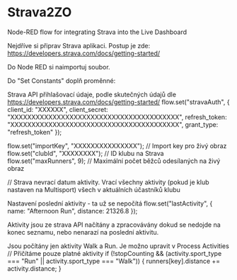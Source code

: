 # Strava2ZO
Node-RED flow for integrating Strava into the Live Dashboard

Nejdříve si připrav Strava aplikaci. Postup je zde: https://developers.strava.com/docs/getting-started/

Do Node RED si naimportuj soubor.

Do "Set Constants" doplň proměnné:

Strava API přihlašovací údaje, podle skutečných údajů dle https://developers.strava.com/docs/getting-started/
flow.set("stravaAuth", {
    client_id: "XXXXXX",
    client_secret: "XXXXXXXXXXXXXXXXXXXXXXXXXXXXXXXXXXXXXXXX",
    refresh_token: "XXXXXXXXXXXXXXXXXXXXXXXXXXXXXXXXXXXXXXXX",
    grant_type: "refresh_token"
});


flow.set("importKey", "XXXXXXXXXXXXXXX"); // Import key pro živý obraz
flow.set("clubId", "XXXXXXXX"); // ID klubu na Strava
flow.set("maxRunners", 9); // Maximální počet běžců odesílaných na živý obraz


// Strava nevrací datum aktivity. Vrací všechny aktivity (pokud je klub nastaven na Multisport) všech v aktuálních účastníků klubu 

Nastavení poslední aktivity - ta už se nepočítá
flow.set("lastActivity", {
    name: "Afternoon Run",
    distance: 21326.8
});

Aktivity jsou ze strava API načítány a zpracovávány dokud se nedojde na konec seznamu, nebo nenarazí na poslední aktivitu.

Jsou počítány jen aktivity Walk a Run. Je možno upravit v Process Activities
    // Přičítáme pouze platné aktivity
    if (!stopCounting && (activity.sport_type === "Run" || activity.sport_type === "Walk")) {
        runners[key].distance += activity.distance;
    }



